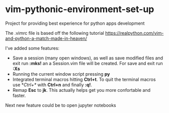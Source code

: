 # vim-pythonic-environment-set-up
Project for providing best experience for python apps development 

The .vimrc file is based off the following tutorial https://realpython.com/vim-and-python-a-match-made-in-heaven/

I've added some features:
- Save a session (many open windows), as well as save modified files and exit run **:mks!** an a Session.vim file will be created. For save and exit run **:Xs**
- Running the current window script pressing **py**
- Integrated terminal macros hitting **Ctrl+t**. To quit the terminal macros use **Ctrl+\** with **Ctrl+n** and finally **:q!**.
- Remap **Esc** to **jk**. This actually helps get you more confortable and faster. 

Next new feature could be to open jupyter notebooks
